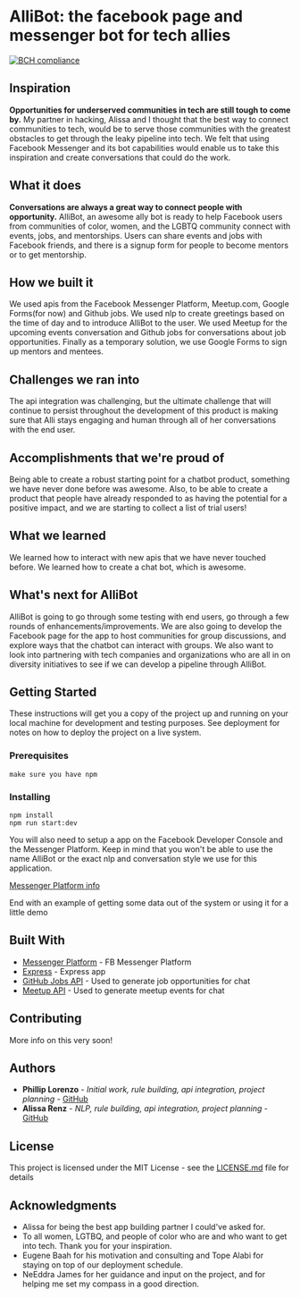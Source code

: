# AlliBot: the facebook page and messenger bot for tech allies

[![BCH compliance](https://bettercodehub.com/edge/badge/pllearns/alli?branch=master)](https://bettercodehub.com/)

## Inspiration
**Opportunities for underserved communities in tech are still tough to come by.** 
My partner in hacking, Alissa and I thought that the best way to connect communities to tech, would be to serve those communities with the greatest obstacles to get through the leaky pipeline into tech. We felt that using Facebook Messenger and its bot capabilities would enable us to take this inspiration and create conversations that could do the work. 

## What it does
**Conversations are always a great way to connect people with opportunity.** AlliBot, an awesome ally bot is ready to help Facebook users from communities of color, women, and the LGBTQ community connect with events, jobs, and mentorships. Users can share events and jobs with Facebook friends, and there is a signup form for people to become mentors or to get mentorship. 

## How we built it
We used apis from the Facebook Messenger Platform, Meetup.com, Google Forms(for now) and Github jobs. We used nlp to create greetings based on the time of day and to introduce AlliBot to the user. We used Meetup for the upcoming events conversation and Github jobs for conversations about job opportunities. Finally as a temporary solution, we use Google Forms to sign up mentors and mentees. 

## Challenges we ran into
The api integration was challenging, but the ultimate challenge that will continue to persist throughout the development of this product is making sure that Alli stays engaging and human through all of her conversations with the end user.

## Accomplishments that we're proud of
Being able to create a robust starting point for a chatbot product, something we have never done before was awesome. Also, to be able to create a product that people have already responded to as having the potential for a positive impact, and we are starting to collect a list of trial users!

## What we learned
We learned how to interact with new apis that we have never touched before. We learned how to create a chat bot, which is awesome. 

## What's next for AlliBot
AlliBot is going to go through some testing with end users, go through a few rounds of enhancements/improvements. We are also going to develop the Facebook page for the app to host communities for group discussions, and explore ways that the chatbot can interact with groups. We also want to look into partnering with tech companies and organizations who are all in on diversity initiatives to see if we can develop a pipeline through AlliBot. 

## Getting Started

These instructions will get you a copy of the project up and running on your local machine for development and testing purposes. See deployment for notes on how to deploy the project on a live system.

### Prerequisites

```
make sure you have npm 
```

### Installing

```
npm install 
npm run start:dev
```

You will also need to setup a app on the Facebook Developer Console and the Messenger Platform. Keep in mind that you won't be able to use the name AlliBot or the exact nlp and conversation style we use for this application. 

[Messenger Platform info](https://developers.facebook.com/docs/messenger-platform/getting-started/quick-start)

End with an example of getting some data out of the system or using it for a little demo

## Built With

* [Messenger Platform](https://developers.facebook.com/docs/messenger-platform/getting-started/quick-start) - FB Messenger Platform
* [Express](http://expressjs.com/en/api.html) - Express app 
* [GitHub Jobs API](https://jobs.github.com/api) - Used to generate job opportunities for chat 
* [Meetup API](https://www.meetup.com/meetup_api/) - Used to generate meetup events for chat

## Contributing

More info on this very soon! 

## Authors

* **Phillip Lorenzo** - *Initial work, rule building, api integration, project planning* - [GitHub](https://github.com/pllearns)
* **Alissa Renz** - *NLP, rule building, api integration, project planning* - [GitHub](https://github.com/alissarenz)

## License

This project is licensed under the MIT License - see the [LICENSE.md](LICENSE.md) file for details

## Acknowledgments

* Alissa for being the best app building partner I could've asked for.
* To all women, LGTBQ, and people of color who are and who want to get into tech. Thank you for your inspiration.
* Eugene Baah for his motivation and consulting and Tope Alabi for staying on top of our deployment schedule.
* NeEddra James for her guidance and input on the project, and for helping me set my compass in a good direction.

